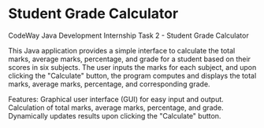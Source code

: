 # Student Grade Calculator

CodeWay Java Development Internship Task 2 - Student Grade Calculator

This Java application provides a simple interface to calculate the total marks, average marks, percentage, and grade for a student based on their scores in six subjects. The user inputs the marks for each subject, and upon clicking the "Calculate" button, the program computes and displays the total marks, average marks, percentage, and corresponding grade.

Features:
Graphical user interface (GUI) for easy input and output.
Calculation of total marks, average marks, percentage, and grade.
Dynamically updates results upon clicking the "Calculate" button.
